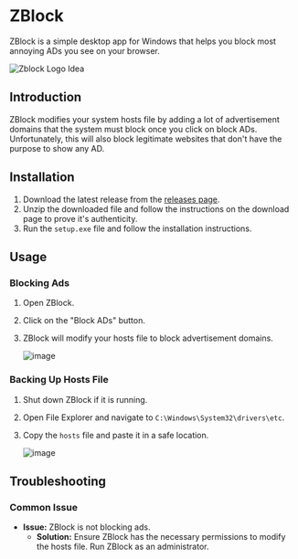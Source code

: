 # ZBlock

ZBlock is a simple desktop app for Windows that helps you block most annoying ADs you see on your browser.

![Zblock Logo Idea](https://github.com/user-attachments/assets/3002e563-610b-4d40-8f5d-146eb8b7c080)

## Introduction

ZBlock modifies your system hosts file by adding a lot of advertisement domains that the system must block once you click on block ADs. Unfortunately, this will also block legitimate websites that don't have the purpose to show any AD.

## Installation

1. Download the latest release from the [releases page](https://github.com/ObjectiveVirtual/ZBlock/releases).
2. Unzip the downloaded file and follow the instructions on the download page to prove it's authenticity.
3. Run the `setup.exe` file and follow the installation instructions.

## Usage

### Blocking Ads

1. Open ZBlock.
2. Click on the "Block ADs" button.
3. ZBlock will modify your hosts file to block advertisement domains.

   ![image](https://github.com/user-attachments/assets/608c2843-b9f5-4e4e-ba45-619b79e60fec)

### Backing Up Hosts File

1. Shut down ZBlock if it is running.
2. Open File Explorer and navigate to `C:\Windows\System32\drivers\etc`.
3. Copy the `hosts` file and paste it in a safe location.

   ![image](https://github.com/user-attachments/assets/443447b7-c2d0-42b7-a536-483e6634cf64)

## Troubleshooting

### Common Issue

- **Issue:** ZBlock is not blocking ads.
  - **Solution:** Ensure ZBlock has the necessary permissions to modify the hosts file. Run ZBlock as an administrator.
